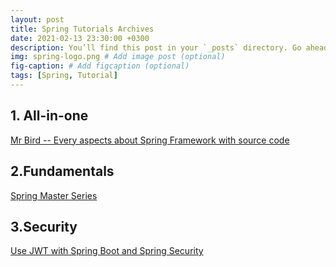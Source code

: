 ```yaml
---
layout: post
title: Spring Tutorials Archives
date: 2021-02-13 23:30:00 +0300
description: You’ll find this post in your `_posts` directory. Go ahead and edit it and re-build the site to see your changes. # Add post description (optional)
img: spring-logo.png # Add image post (optional)
fig-caption: # Add figcaption (optional)
tags: [Spring, Tutorial]
---
```

## 1. All-in-one

[Mr Bird -- Every aspects about Spring Framework with source code ](https://mrbird.cc/archives/)

## 2.Fundamentals

[Spring Master Series](https://mp.weixin.qq.com/mp/appmsgalbum?action=getalbum&__biz=MzA5MTkxMDQ4MQ==&scene=1&album_id=1318969124223238148&count=3&pass_ticket=CJIONIRXDGn8%2BE1iLj3GsByLe96QrKeq5I6RKn8xENBXSMAWpE5%2Flq8UaIAQwcEP)

## 3.Security

[Use JWT with Spring Boot and Spring Security](https://medium.com/@xoor/jwt-authentication-service-44658409e12c)